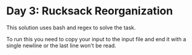 # Day 3: Rucksack Reorganization
This solution uses bash and regex to solve the task.

To run this you need to copy your input to the input file and end it with a single newline or the last line won't be read.
